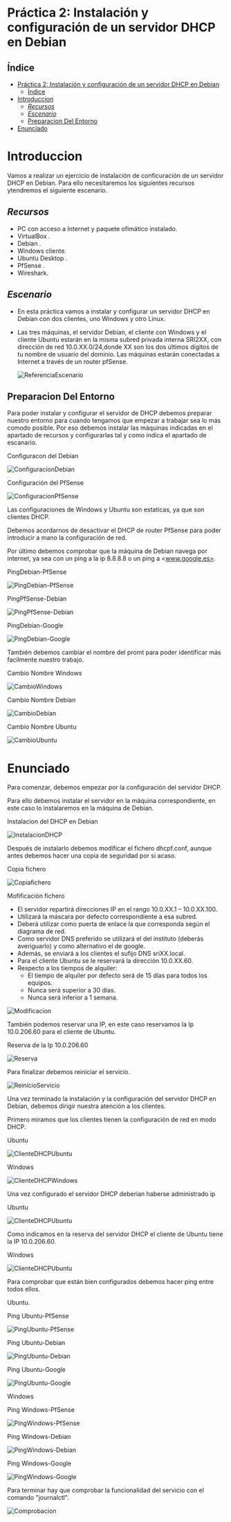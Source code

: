 # Práctica 2: Instalación y configuración de un servidor DHCP en Debian

## Índice

- [Práctica 2: Instalación y configuración de un servidor DHCP en Debian](#práctica-2-instalación-y-configuración-de-un-servidor-dhcp-en-debian)
  - [Índice](#índice)
- [Introduccion](#introduccion)
  - [*Recursos*](#recursos)
  - [*Escenario*](#escenario)
  - [Preparacion Del Entorno](#preparacion-del-entorno)
- [Enunciado](#enunciado)
  
# Introduccion

Vamos a realizar un ejercicio de instalación de conficuración de un servidor DHCP en Debian.
Para ello necesitaremos los siguientes recursos ytendremos el siguiente escenario.

## *Recursos*

- PC con acceso a Internet y paquete ofimático instalado.
- VirtualBox .
- Debian .
- Windows cliente.
- Ubuntu Desktop .
- PfSense .
- Wireshark.

## *Escenario*

- En esta práctica vamos a instalar y configurar un servidor DHCP en Debian con dos clientes, uno Windows y otro Linux.
- Las tres máquinas, el servidor Debian, el cliente con Windows y el cliente Ubuntu estarán en la misma subred privada interna SRI2XX, con dirección de red 10.0.XX.0/24,donde XX son los dos últimos dígitos de tu nombre de usuario del dominio. Las máquinas estarán conectadas a Internet a través de un router pfSense.

    ![ReferenciaEscenario](https://github.com/ana-deb739/SRI-Practica2/blob/master/Practica-2/img/imagenreferencia.PNG)

## Preparacion Del Entorno

Para poder instalar y configurar el servidor de DHCP debemos preparar nuestro entorno para cuando tengamos que empezar a trabajar sea lo más comodo posible. Por eso debemos instalar las máquinas indicadas en el apartado de recursos y configurarlas tal y como indica el apartado de escanario.

Configuracon del Debian

![ConfiguracionDebian](https://github.com/ana-deb739/SRI-Practica2/blob/master/Practica-2/img/conf-debian.PNG)

Configuración del PfSense

![ConfiguracionPfSense](https://github.com/ana-deb739/SRI-Practica2/blob/master/Practica-2/img/ipPfSense.PNG)

Las configuraciones de Windows y Ubuntu son estaticas, ya que son clientes DHCP.

Debemos acordarnos de desactivar el DHCP de router PfSense para poder introducir a mano la configuración de red.

Por último debemos comprobar que la máquina de Debian navega por internet, ya sea con un ping a la ip 8.8.8.8 o un ping a <www.google.es>.

PingDebian-PfSense

![PingDebian-PfSense](https://github.com/ana-deb739/SRI-Practica2/blob/master/Practica-2/img/ping10.0.206.2-PfSense.PNG)

PingPfSense-Debian

![PingPfSense-Debian](https://github.com/ana-deb739/SRI-Practica2/blob/master/Practica-2/img/ping10.0.206.0-debian.PNG)

PingDebian-Google

![PingDebian-Google](https://github.com/ana-deb739/SRI-Practica2/blob/master/Practica-2/img/pingDebian-8.8.8.8.PNG)

También debemos cambiar el nombre del promt para poder identificar más facilmente nuestro trabajo.

Cambio Nombre Windows

![CambioWindows](https://github.com/ana-deb739/SRI-Practica2/blob/master/Practica-2/img/hostnamewindows.PNG)

Cambio Nombre Debian

![CambioDebian](https://github.com/ana-deb739/SRI-Practica2/blob/master/Practica-2/img/hostnamedebian.PNG)

Cambio Nombre Ubuntu

![CambioUbuntu](https://github.com/ana-deb739/SRI-Practica2/blob/master/Practica-2/img/hostnameubuntu.PNG)

# Enunciado

Para comenzar, debemos empezar por la configuración del servidor DHCP.

Para ello debemos instalar el servidor en la máquina correspondiente, en este caso lo instalaremos en la máquina de Debian.

Instalacion del DHCP en Debian

![InstalacionDHCP](https://github.com/ana-deb739/SRI-Practica2/blob/master/Practica-2/img/Instalaciondhcpdebian.PNG)

Después de instalarlo debemos modificar el fichero dhcpf.conf, aunque antes debemos hacer una copia de seguridad por si acaso.

Copia fichero

![Copiafichero](https://github.com/ana-deb739/SRI-Practica2/blob/master/Practica-2/img/copia-seguridad-dhcpd.conf.PNG)

Mofificación fichero

- El servidor repartirá direcciones IP en el rango 10.0.XX.1 – 10.0.XX.100.
- Utilizará la máscara por defecto correspondiente a esa subred.
- Deberá utilizar como puerta de enlace la que corresponda según el  diagrama de red.
- Como servidor DNS preferido se utilizará el del instituto (deberás averiguarlo) y como alternativo el de google.
- Además, se enviará a los clientes el sufijo DNS sriXX.local.
- Para el cliente Ubuntu se le reservará la dirección 10.0.XX.60.
- Respecto a los tiempos de alquiler:
  - El tiempo de alquiler por defecto será de 15 días para todos los equipos.
  - Nunca será superior a 30 días.
  - Nunca será inferior a 1 semana.

![Modificacion](https://github.com/ana-deb739/SRI-Practica2/blob/master/Practica-2/img/dhcpd.conf.PNG)

También podemos reservar una IP, en este caso reservamos la Ip 10.0.206.60 para el cliente de Ubuntu.

Reserva de la Ip 10.0.206.60

![Reserva](https://github.com/ana-deb739/SRI-Practica2/blob/master/Practica-2/img/reserva.60ubuntu.PNG)

Para finalizar debemos reiniciar el servicio.

![ReinicioServicio](https://github.com/ana-deb739/SRI-Practica2/blob/master/Practica-2/img/restart-isc.PNG)

Una vez terminado la instalación y la configuración del servidor DHCP en Debian, debemos dirigir nuestra atención a los clientes.

Primero miramos que los clientes tienen la configuración de red en modo DHCP.

Ubuntu

![ClienteDHCPUbuntu](https://github.com/ana-deb739/SRI-Practica2/blob/master/Practica-2/img/clientedhcpubuntu.PNG)

Windows

![ClienteDHCPWindows](https://github.com/ana-deb739/SRI-Practica2/blob/master/Practica-2/img/clientedhcpwindows.PNG)

Una vez configurado el servidor DHCP deberian haberse administrado ip 

Ubuntu

![ClienteDHCPUbuntu](https://github.com/ana-deb739/SRI-Practica2/blob/master/Practica-2/img/ip-dhcp-ubuntu.PNG)

Como indicamos en la reserva del servidor DHCP el cliente de Ubuntu tiene la IP 10.0.206.60.

Windows

![ClienteDHCPUbuntu](https://github.com/ana-deb739/SRI-Practica2/blob/master/Practica-2/img/ip-dhcp-windows.PNG)

Para comprobar que están bien configurados debemos hacer ping entre todos ellos.

Ubuntu.

Ping Ubuntu-PfSense

![PingUbuntu-PfSense](https://github.com/ana-deb739/SRI-Practica2/blob/master/Practica-2/img/pingubuntu-PfSense.PNG)

Ping Ubuntu-Debian

![PingUbuntu-Debian](https://github.com/ana-deb739/SRI-Practica2/blob/master/Practica-2/img/pingubuntu-Debian.PNG)

Ping Ubuntu-Google

![PingUbuntu-Google](https://github.com/ana-deb739/SRI-Practica2/blob/master/Practica-2/img/pingubuntu-google.PNG)

Windows

Ping Windows-PfSense

![PingWindows-PfSense](https://github.com/ana-deb739/SRI-Practica2/blob/master/Practica-2/img/pingwindows-PfSense.PNG)

Ping Windows-Debian

![PingWindows-Debian](https://github.com/ana-deb739/SRI-Practica2/blob/master/Practica-2/img/pingwindows-Debian.PNG)

Ping Windows-Google

![PingWindows-Google](https://github.com/ana-deb739/SRI-Practica2/blob/master/Practica-2/img/pingwindows-google.PNG)

Para terminar hay que comprobar la funcionalidad del servicio con el comando "journalctl".

![Comprobacion](https://github.com/ana-deb739/SRI-Practica2/blob/master/Practica-2/img/journalctl.PNG)
